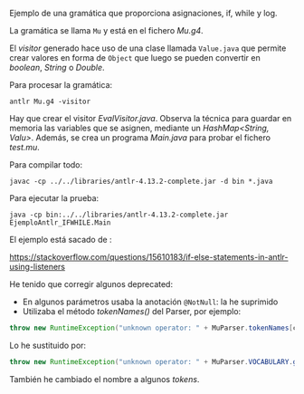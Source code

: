 Ejemplo de una gramática que proporciona asignaciones, if, while y log.

La gramática se llama `Mu` y está en el fichero *Mu.g4*.

El *visitor* generado hace uso de una clase llamada `Value.java` que permite crear valores en forma de `Object` que luego se pueden convertir en *boolean*, *String* o *Double*. 

Para procesar la gramática:
```shell
antlr Mu.g4 -visitor
```

Hay que crear el visitor *EvalVisitor.java*. Observa la técnica para guardar en memoria las variables que se asignen, mediante un *HashMap<String, Valu>*. Además, se crea un programa *Main.java* para probar el fichero *test.mu*.

Para compilar todo:
```shell
javac -cp ../../libraries/antlr-4.13.2-complete.jar -d bin *.java
```
Para ejecutar la prueba:
```shell
java -cp bin:../../libraries/antlr-4.13.2-complete.jar EjemploAntlr_IFWHILE.Main
```


El ejemplo está sacado de :

https://stackoverflow.com/questions/15610183/if-else-statements-in-antlr-using-listeners

He tenido que corregir algunos deprecated:
- En algunos parámetros usaba la anotación `@NotNull`: la he suprimido
- Utilizaba el método *tokenNames()* del Parser, por ejemplo:
```java
throw new RuntimeException("unknown operator: " + MuParser.tokenNames[ctx.op.getType()]);
```
Lo he sustituido por:
```java
throw new RuntimeException("unknown operator: " + MuParser.VOCABULARY.getDisplayName(ctx.op.getType()));
```
También he cambiado el nombre a algunos *tokens*.


